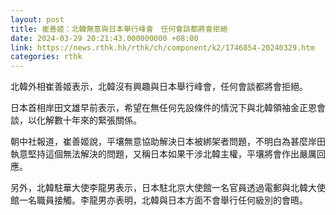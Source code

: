 ```yaml
---
layout: post
title: 崔善姬：北韓無意與日本舉行峰會　任何會談都將會拒絕
date: 2024-03-29 20:21:43.000000000 +08:00
link: https://news.rthk.hk/rthk/ch/component/k2/1746854-20240329.htm
categories: rthk
---
```


北韓外相崔善姬表示，北韓沒有興趣與日本舉行峰會，任何會談都將會拒絕。

日本首相岸田文雄早前表示，希望在無任何先設條件的情況下與北韓領袖金正恩會談，以化解數十年來的緊張關係。

朝中社報道，崔善姬說，平壤無意協助解決日本被綁架者問題，不明白為甚麼岸田執意堅持這個無法解決的問題，又稱日本如果干涉北韓主權，平壤將會作出嚴厲回應。

另外，北韓駐華大使李龍男表示，日本駐北京大使館一名官員透過電郵與北韓大使館一名職員接觸。李龍男亦表明，北韓與日本方面不會舉行任何級別的會晤。
